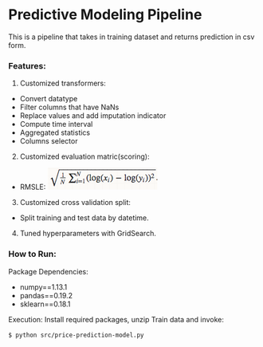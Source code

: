 # Predictive Modeling Pipeline

This is a pipeline that takes in training dataset and returns prediction
in csv form. 

### Features: 
1. Customized transformers:
- Convert datatype
- Filter columns that have NaNs
- Replace values and add imputation indicator
- Compute time interval
- Aggregated statistics
- Columns selector

2. Customized evaluation matric(scoring):
- RMSLE: ![Alt text](https://raw.githubusercontent.com/gogowenzhang/Predictive-Model-Pipeline/master/img/rmsle.png)



3. Customized cross validation split:
- Split training and test data by datetime. 

4. Tuned hyperparameters with GridSearch.


### How to Run:
Package Dependencies:
- numpy==1.13.1
- pandas==0.19.2
- sklearn==0.18.1

Execution:
Install required packages, unzip Train data and invoke:
```
$ python src/price-prediction-model.py
```

